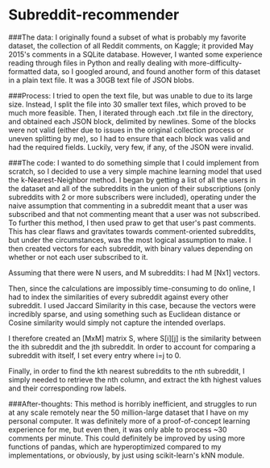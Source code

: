 # Subreddit-recommender

###The data:
I originally found a subset of what is probably my favorite dataset, the collection of all Reddit comments, on Kaggle; it provided May 2015's comments in a SQLite database. However, I wanted some experience reading through files in Python and really dealing with more-difficulty-formatted data, so I googled around, and found another form of this dataset in a plain text file. It was a 30GB text file of JSON blobs.

###Process:
I tried to open the text file, but was unable to due to its large size. Instead, I split the file into 30 smaller text files, which proved to be much more feasible. Then, I iterated through each .txt file in the directory, and obtained each JSON block, delimited by newlines. Some of the blocks were not valid (either due to issues in the original collection process or uneven splitting by me), so I had to ensure that each block was valid and had the required fields. Luckily, very few, if any, of the JSON were invalid.

###The code:
I wanted to do something simple that I could implement from scratch, so I decided to use a very simple machine learning model that used the k-Nearest-Neighbor method. I began by getting a list of all the users in the dataset and all of the subreddits in the union of their subscriptions (only subreddits with 2 or more subscribers were included), operating under the naive assumption that commenting in a subreddit meant that a user was subscribed and that not commenting meant that a user was not subscribed. To further this method, I then used praw to get that user's past comments. This has clear flaws and gravitates towards comment-oriented subreddits, but under the circumstances, was the most logical assumption to make. I then created vectors for each subreddit, with binary values depending on whether or not each user subscribed to it.

Assuming that there were N users, and M subreddits: I had M [Nx1] vectors.

Then, since the calculations are impossibly time-consuming to do online, I had to index the similarities of every subreddit against every other subreddit. I used Jaccard Similarity in this case, because the vectors were incredibly sparse, and using something such as Euclidean distance or Cosine similarity would simply not capture the intended overlaps.

I therefore created an [MxM] matrix S, where S[i][j] is the similarity between the ith subreddit and the jth subreddit. In order to account for comparing a subreddit with itself, I set every entry where i=j to 0.

Finally, in order to find the kth nearest subreddits to the nth subreddit, I simply needed to retrieve the nth column, and extract the kth highest values and their corresponding row labels.

###After-thoughts:
This method is horribly inefficient, and struggles to run at any scale remotely near the 50 million-large dataset that I have on my personal computer. It was definitely more of a proof-of-concept learning experience for me, but even then, it was only able to process ~30 comments per minute. This could definitely be improved by using more functions of pandas, which are hyperoptimized compared to my implementations, or obviously, by just using scikit-learn's kNN module.
